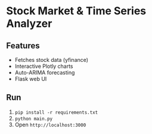 # Stock Market & Time Series Analyzer

## Features
- Fetches stock data (yfinance)
- Interactive Plotly charts
- Auto-ARIMA forecasting
- Flask web UI

## Run
1. `pip install -r requirements.txt`
2. `python main.py`
3. Open `http://localhost:3000`
